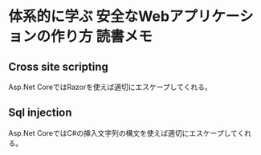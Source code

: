 # 体系的に学ぶ 安全なWebアプリケーションの作り方 読書メモ

## Cross site scripting

Asp.Net CoreではRazorを使えば適切にエスケープしてくれる。

## Sql injection

Asp.Net CoreではC#の挿入文字列の構文を使えば適切にエスケープしてくれる。

